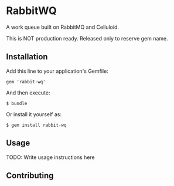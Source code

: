 # RabbitWQ

A work queue built on RabbitMQ and Celluloid.

This is NOT production ready.  Released only to reserve gem name.


## Installation

Add this line to your application's Gemfile:

    gem 'rabbit-wq'

And then execute:

    $ bundle

Or install it yourself as:

    $ gem install rabbit-wq


## Usage

TODO: Write usage instructions here


## Contributing
